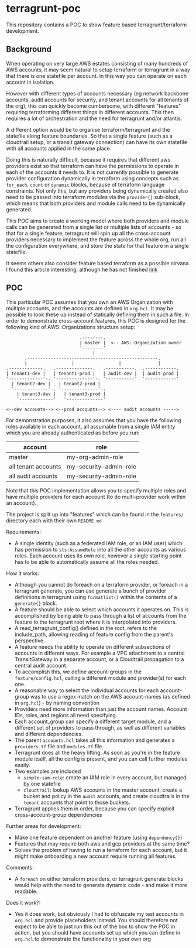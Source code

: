 # terragrunt-poc

This repository contains a POC to show feature based terragrunt/terraform development.

## Background

When operating on very large AWS estates consisting of many hundreds of AWS accounts, it may seem natural to setup terraform or terragrunt in a way that there is one statefile per account. In this way you can operate on each account in isolation.

However with different types of accounts necessary (eg network backbone accounts, audit accounts for security, and tenant accounts for all tenants of the org), this can quickly become cumbersome, with different "features" requiring terraforming different things in different accounts. This then requires a lot of orchestration and the need for terragrunt and/or atlantis.

A different option would be to organise terraform/terragrunt and the statefile along feature boundaries. So that a single feature (such as a cloudtrail setup, or a transit gateway connection) can have its own statefile with all accounts applied in the same place.

Doing this is naturally difficult, because it requires that different aws providers exist so that terraform can have the permissions to operate in each of the accounts it needs to. It is not currently possible to generate provider configuration dynamically in terraform using concepts such as `for_each`, `count` or `dynamic` blocks, because of terraform language constraints. Not only this, but any providers being dynamically created also need to be passed into terraform modules via the `provider{}` sub-block, which means that both providers and module calls need to be dynamically generated.

This POC aims to create a working model where both providers and module calls can be generated from a single list or multiple lists of accounts - so that for a single feature, terragrunt will spin up all the cross-account providers necessary to implement the feature across the whole org, run all the configuration everywhere, and store the state for that feature in a single statefile.

It seems others also consider feature based terraform as a possible nirvana. I found this article interesting, although he has not finished [link](https://medium.com/geekculture/from-terralith-to-terraservice-with-terraform-acf990e65578)

## POC

This particular POC assumes that you own an AWS Organization with multiple accounts, and the accounts are defined in `org.hcl`. It may be possible to look these up instead of statically defining them in such a file. In order to demonstrate cross-account features, this POC is designed for the following kind of AWS::Organizations structure setup:

```
                            .--------.
                            | master |  <-- AWS::Organization owner
                            '--------'
                                 |
       .--------------------------------------------------.
       |                 |                 |              |
.-------------.   .--------------.   .-----------.  .------------.
| tenant1-dev |   | tenant1-prod |   | audit-dev |  | audit-prod |
'-------------'-. '--------------'-. '-----------'  '------------'
  | tenant2-dev |   | tenant2-prod |
  '-------------'-. '--------------'-.
    | tenant3-dev |   | tenant3-prod |
    '-------------'   '--------------'

<--dev accounts--> <--prod accounts--> <---- audit accounts ----->
```

For demonstration purposes, it also assumes that you have the following roles available in each account, all assumable from a single IAM entity which you are already authenticated as before you run:

| account             | role                   |
| ------------------- | ---------------------- |
| master              | my-org-admin-role      |
| all tenant accounts | my-security-admin-role |
| all audit accounts  | my-security-admin-role |

Note that this POC implementation allows you to specify multiple roles and have multiple providers for each account (to do multi-provider work within an account).

The project is split up into "features" which can be found in the `features/` directory each with their own `README.md`

Requirements:

* A single identity (such as a federated IAM role, or an IAM user) which has permission to `sts:AssumeRole` into all the other accounts as various roles. Each account uses its own role, however a single starting point has to be able to automatically assume all the roles needed.

How it works:

* Although you cannot do foreach on a terraform provider, or foreach in a terragrunt generate, you can use generate a bunch of provider definitions in terragrunt using `formatlist()` within the contents of a `generate{}` block.
* A feature should be able to select which accounts it operates on. This is accomplished by being able to pass through a list of accounts from the feature to the terragrunt root where it is interpolated into providers.
* A read_terragrunt_config() defined in the root, refers to the include_path, allowing reading of feature config from the parent's perspective.
* A feature needs the ability to operate on different subsections of accounts in different ways. For example a VPC attachment to a central TransitGateway in a separate account, or a Cloudtrail propagation to a central audit account.
* To accomplish this, we define account-groups in the `feature/config.hcl`, calling a different module and provider(s) for each one.
* A reasonable way to select the individual accounts for each account-group was to use a regex match on the AWS account-names (as defined in `org.hcl`) - by naming convention
* Providers need more information than just the account names. Account IDs, roles, and regions all need specifying.
* Each account_group can specify a different target module, and a different set of providers to pass through, as well as different variables and different dependencies.
* The parent `accounts.hcl` takes all this information and generates a `providers.tf` file and `modules.tf` file.
* Terragrunt does all the heavy lifting. As soon as you're in the feature module itself, all the config is present, and you can call further modules easily.
* Two examples are included
  * `simple-iam-role`: create an IAM role in every account, but managed by one statefile
  * `cloudtrail`: lookup AWS accounts in the master account, create a bucket and policy in the `audit` accounts, and create cloudtrails in the `tenant` accounts that point to those buckets.
* Terragrunt applies them in order, because you can specify explicit cross-account-group dependencies

Further areas for development:

* Make one feature dependent on another feature (using `dependency{}`)
* Features that may require both aws and gcp providers at the same time?
* Solves the problem of having to run a terraform for each account, but it might make onboarding a new account require running all features.

Comments:

* A `foreach` on either terraform providers, or terragrunt generate blocks would help with the need to generate dynamic code - and make it more readable.

Does it work?:

* Yes it does work, but obviously I had to obfuscate my test accounts in `org.hcl` and provide placeholders instead. You should therefore not expect to be able to just run this out of the box to show the POC in action, but you should have accounts set up which you can define in `org.hcl` to demonstrate the functionality in your own org
